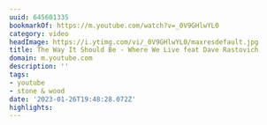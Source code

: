 ```yaml
---
uuid: 645601335
bookmarkOf: https://m.youtube.com/watch?v=_0V9GHlwYL0
category: video
headImage: https://i.ytimg.com/vi/_0V9GHlwYL0/maxresdefault.jpg
title: The Way It Should Be - Where We Live feat Dave Rastovich
domain: m.youtube.com
description: ''
tags:
- youtube
- stone & wood
date: '2023-01-26T19:48:28.072Z'
highlights:
---
```



